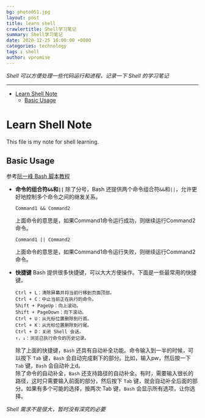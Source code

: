 ```yaml
---
bg: photo051.jpg
layout: post
title: learn shell
crawlertitle: Shell学习笔记
summary: Shell学习笔记
date: 2020-12-25 16:00:00 +0800
categories: technology
tags : shell
author: vpromise
---
```


*Shell 可以方便处理一些代码运行和进程，记录一下 Shell 的学习笔记*

---

- [Learn Shell Note](#learn-shell-note)
  - [Basic Usage](#basic-usage)

# Learn Shell Note

This file is my note for shell learning.

## Basic Usage

参考[阮一峰 Bash 脚本教程](https://wangdoc.com/bash/intro.html)

- **命令的组合符`&&`和`||`**
  除了分号，Bash 还提供两个命令组合符`&&`和`||`，允许更好地控制多个命令之间的继发关系。
  ```
  Command1 && Command2
  ```
  上面命令的意思是，如果Command1命令运行成功，则继续运行Command2命令。
  ```
  Command1 || Command2
  ```
  上面命令的意思是，如果Command1命令运行失败，则继续运行Command2命令。

- **快捷键**
  Bash 提供很多快捷键，可以大大方便操作。下面是一些最常用的快捷键。
  ```
  Ctrl + L：清除屏幕并将当前行移到页面顶部。
  Ctrl + C：中止当前正在执行的命令。
  Shift + PageUp：向上滚动。
  Shift + PageDown：向下滚动。
  Ctrl + U：从光标位置删除到行首。
  Ctrl + K：从光标位置删除到行尾。
  Ctrl + D：关闭 Shell 会话。
  ↑，↓：浏览已执行命令的历史记录。
  ```  
  除了上面的快捷键，`Bash` 还具有自动补全功能。命令输入到一半的时候，可以按下 `Tab` 键，`Bash` 会自动完成剩下的部分。比如，输入pw，然后按一下 `Tab` 键，`Bash` 会自动补上d。  
  除了命令的自动补全，`Bash` 还支持路径的自动补全。有时，需要输入很长的路径，这时只需要输入前面的部分，然后按下 `Tab` 键，就会自动补全后面的部分。如果有多个可能的选择，按两次 Tab 键，`Bash` 会显示所有选项，让你选择。

*Shell 需求不是很大，暂时没有深究的必要*